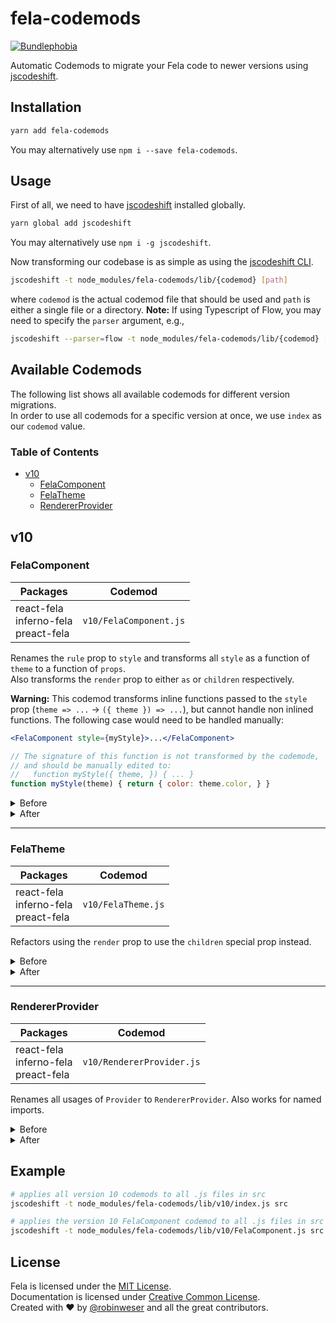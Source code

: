 # fela-codemods

<a href="https://bundlephobia.com/result?p=fela-codemods@latest"><img alt="Bundlephobia" src="https://img.shields.io/bundlephobia/minzip/fela-codemods.svg"></a>

Automatic Codemods to migrate your Fela code to newer versions using [jscodeshift](https://github.com/facebook/jscodeshift).

## Installation
```sh
yarn add fela-codemods
```
You may alternatively use `npm i --save fela-codemods`.


## Usage
First of all, we need to have [jscodeshift](https://github.com/facebook/jscodeshift) installed globally.

```sh
yarn global add jscodeshift
```
You may alternatively use `npm i -g jscodeshift`.


Now transforming our codebase is as simple as using the [jscodeshift CLI](https://github.com/facebook/jscodeshift#usage-cli).<br>

```sh
jscodeshift -t node_modules/fela-codemods/lib/{codemod} [path]
```
where `codemod` is the actual codemod file that should be used and `path` is either a single file or a directory.
**Note:** If using Typescript of Flow, you may need to specify the `parser` argument, e.g.,

```sh
jscodeshift --parser=flow -t node_modules/fela-codemods/lib/{codemod} [path]
```

## Available Codemods
The following list shows all available codemods for different version migrations.<br>
In order to use all codemods for a specific version at once, we use `index` as our `codemod` value.

### Table of Contents
- [v10](#10)
  - [FelaComponent](#fela-component)
  - [FelaTheme](#fela-theme)
  - [RendererProvider](#renderer-provider)

## v10
### FelaComponent

| Packages | Codemod | 
| --- | --- | 
| react-fela<br>inferno-fela<br>preact-fela | `v10/FelaComponent.js` |

Renames the `rule` prop to `style` and transforms all `style` as a function of `theme` to a function of `props`.<br>
Also transforms the `render` prop to either `as` or `children` respectively.

**Warning:** This codemod transforms inline functions passed to the `style` prop (`theme => ...` -> `({ theme }) => ...`), but cannot handle non inlined functions. The following case would need to be handled manually:

```jsx
<FelaComponent style={myStyle}>...</FelaComponent>

// The signature of this function is not transformed by the codemode,
// and should be manually edited to:
//   function myStyle({ theme, }) { ... }
function myStyle(theme) { return { color: theme.color, } }
```


<details>
<summary>Before</summary>

```javascript
const Usage = (
  <FelaComponent rule={({ color }) => ({ fontSize: 15, color })} />
)
```
```javascript
const Usage = (
  <FelaComponent style={theme => ({ color: theme.primary })} />
)
```
```javascript
const Usage = (
  <FelaComponent render="div">Hello</FelaComponent>
)
```
```javascript
const Usage = (
  <FelaComponent render={({ className }) => <div className={className}>Hello</div>} />
)
```


</details>
<details>
<summary>After</summary>

```javascript
const Usage = (
  <FelaComponent style={({ color }) => ({ fontSize: 15, color })} />
)
```
```javascript
const Usage = (
  <FelaComponent style={({ theme }) => ({ color: theme.primary })} />
)
```
```javascript
const Usage = (
  <FelaComponent as="div">Hello</FelaComponent>
)
```
```javascript
const Usage = (
  <FelaComponent>{({ className }) => <div className={className}>Hello</div>}</FelaComponent>
)
```

</details>

--- 

### FelaTheme
| Packages | Codemod |
| --- | --- |
| react-fela<br>inferno-fela<br>preact-fela | `v10/FelaTheme.js` | 

Refactors using the `render` prop to use the `children` special prop instead.

<details>
<summary>Before</summary>

```javascript
const Usage = (
  <FelaTheme render={theme => <div>{theme.color.primary}</div>} />
)
```

</details>
<details>
<summary>After</summary>

```javascript
const Usage = (
  <FelaTheme>{theme => <div>{theme.color.primary}</div>}</FelaTheme>
)
```
</details>

---

### RendererProvider

| Packages | Codemod |
| --- | --- |
| react-fela<br>inferno-fela<br>preact-fela | `v10/RendererProvider.js` | 

Renames all usages of `Provider` to `RendererProvider`. Also works for named imports.

<details>
<summary>Before</summary>

```javascript
import { Provider } from '@zaninime/react-fela'

const Usage = (
  <Provider renderer={renderer}>
    <App />
  </Provider>
)
```
```javascript
import { Provider as FelaProvider } from '@zaninime/react-fela'

const Usage = (
  <FelaProvider renderer={renderer}>
    <App />
  </FelaProvider>
)
```

</details>
<details>
<summary>After</summary>

```javascript
import { RendererProvider } from '@zaninime/react-fela'

const Usage = (
  <RendererProvider renderer={renderer}>
    <App />
  </RendererProvider>
)
```
```javascript
import { RendererProvider as FelaProvider } from '@zaninime/react-fela'

const Usage = (
  <FelaProvider renderer={renderer}>
    <App />
  </FelaProvider>
)
```
</details>

## Example
```sh
# applies all version 10 codemods to all .js files in src
jscodeshift -t node_modules/fela-codemods/lib/v10/index.js src

# applies the version 10 FelaComponent codemod to all .js files in src
jscodeshift -t node_modules/fela-codemods/lib/v10/FelaComponent.js src
```

## License
Fela is licensed under the [MIT License](http://opensource.org/licenses/MIT).<br>
Documentation is licensed under [Creative Common License](http://creativecommons.org/licenses/by/4.0/).<br>
Created with ♥ by [@robinweser](http://weser.io) and all the great contributors.
